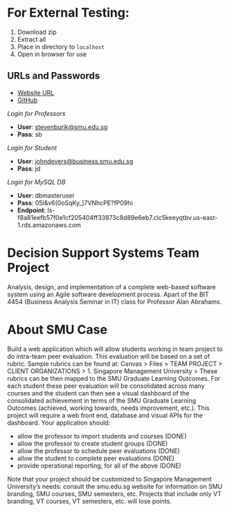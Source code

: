 # For External Testing: 
1. Download zip
2. Extract all 
3. Place in directory to `localhost` 
4. Open in browser for use 

## URLs and Passwords 
* [Website URL](http://smu-peers.net/) 
* [GitHub](https://github.com/aniketadhikari/smu-lamp)

*Login for Professors* 
* **User**: stevenburik@smu.edu.sg
* **Pass**: sb

*Login for Student*
* **User**: johndevers@business.smu.edu.sg
* **Pass**: jd

*Login for MySQL DB*
* **User**: dbmasteruser
* **Pass**: 05I&v6(0oSqKy_]7VN<y>hcPE?fP09hi
* **Endpoint**: ls-f8a81eefb57f0e1cf205404ff33873c8d89e6eb7.clc5keeyqtbv.us-east-1.rds.amazonaws.com



# Decision Support Systems Team Project
Analysis, design, and implementation of a complete web-based software system using an Agile software development process. Apart of the BIT 4454 (Business Analysis Seminar in IT) class for Professor Alan Abrahams. 

# About SMU Case
Build a web application which will allow students working in team project to do intra-team peer evaluation. This evaluation will be based on a set of rubric. Sample rubrics can be found at: Canvas > Files > TEAM PROJECT > CLIENT ORGANIZATIONS > 1. Singapore Management University >   These rubrics can be then mapped to the SMU Graduate Learning Outcomes. For each student these peer evaluation will be consolidated across many courses and the student can then see a visual dashboard of the consolidated achievement in terms of the SMU Graduate Learning Outcomes (achieved, working towards, needs improvement, etc.).  This project will require a web front end, database and visual APIs for the dashboard.  Your application should:
* allow the professor to import students and courses (DONE)
* allow the professor to create student groups (DONE)
* allow the professor to schedule peer evaluations (DONE)
* allow the student to complete peer evaluations (DONE)
* provide operational reporting, for all of the above (DONE)

Note that your project should be customized to Singapore Management University’s needs: consult the smu.edu.sg website for information on SMU branding, SMU courses, SMU semesters, etc.  Projects that include only VT branding, VT courses, VT semesters, etc. will lose points.
